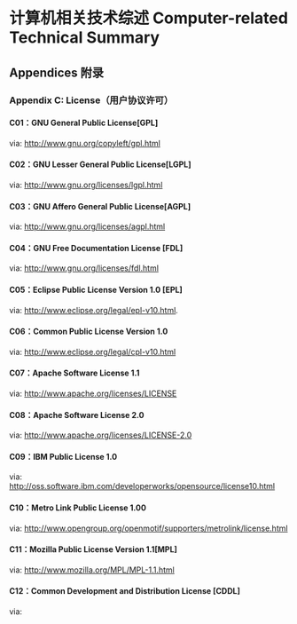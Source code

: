# 计算机相关技术综述 Computer-related Technical Summary


## Appendices 附录
### Appendix C: License（用户协议许可）
#### C01：GNU General Public License[GPL]
via:  http://www.gnu.org/copyleft/gpl.html
#### C02：GNU Lesser General Public License[LGPL]
via: http://www.gnu.org/licenses/lgpl.html
#### C03：GNU Affero General Public License[AGPL]
via:  http://www.gnu.org/licenses/agpl.html
#### C04：GNU Free Documentation License [FDL]
via:  http://www.gnu.org/licenses/fdl.html
#### C05：Eclipse Public License Version 1.0 [EPL]
via:  http://www.eclipse.org/legal/epl-v10.html.
#### C06：Common Public License Version 1.0
via:  http://www.eclipse.org/legal/cpl-v10.html
#### C07：Apache Software License 1.1
via: http://www.apache.org/licenses/LICENSE
#### C08：Apache Software License 2.0
via: http://www.apache.org/licenses/LICENSE-2.0
#### C09：IBM Public License 1.0
via: http://oss.software.ibm.com/developerworks/opensource/license10.html
#### C10：Metro Link Public License 1.00
via: http://www.opengroup.org/openmotif/supporters/metrolink/license.html
#### C11：Mozilla Public License Version 1.1[MPL]
via: http://www.mozilla.org/MPL/MPL-1.1.html
#### C12：Common Development and Distribution License [CDDL]
via: 